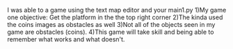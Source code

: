 I was able to a game using the text map editor and your main1.py
1)My game one objective: Get the platform in the the top right corner
2)The kinda used the coins images as obstacles as well
3)Not all of the objects seen in my game are obstacles (coins).
4)This game will take skill and being able to remember what works and what doesn't.